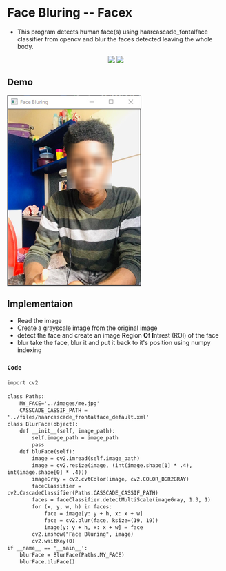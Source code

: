 # Face Bluring -- Facex
* This program detects human face(s) using haarcascade_fontalface classifier from opencv and blur the faces detected leaving the whole body.

<p align="center">
<img src="https://img.shields.io/static/v1?label=language&message=python&color=green"/>
<img src="https://img.shields.io/static/v1?label=package&message=opencv&color=yellow"/>
</p>

## Demo
<img src="https://github.com/CrispenGari/Opencv-Python/blob/main/face-x/images/bandicam%202021-04-17%2021-47-58-700.jpg" alt="demo" align="center"/>

## Implementaion
* Read the image
* Create a grayscale image from the original image
* detect the face and create an image **R**egion **O**f **I**ntrest (ROI) of the face
* blur take the face, blur it and put it back to it's position using numpy indexing

### `Code` 
```
import cv2

class Paths:
    MY_FACE='../images/me.jpg'
    CASSCADE_CASSIF_PATH = '../files/haarcascade_frontalface_default.xml'
class BlurFace(object):
    def __init__(self, image_path):
        self.image_path = image_path
        pass
    def bluFace(self):
        image = cv2.imread(self.image_path)
        image = cv2.resize(image, (int(image.shape[1] * .4), int(image.shape[0] * .4)))
        imageGray = cv2.cvtColor(image, cv2.COLOR_BGR2GRAY)
        faceClassifier = cv2.CascadeClassifier(Paths.CASSCADE_CASSIF_PATH)
        faces = faceClassifier.detectMultiScale(imageGray, 1.3, 1)
        for (x, y, w, h) in faces:
            face = image[y: y + h, x: x + w]
            face = cv2.blur(face, ksize=(19, 19))
            image[y: y + h, x: x + w] = face
        cv2.imshow("Face Bluring", image)
        cv2.waitKey(0)
if __name__ == '__main__':
    blurFace = BlurFace(Paths.MY_FACE)
    blurFace.bluFace()
```